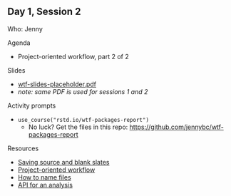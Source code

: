 ## Day 1, Session 2

Who: Jenny

Agenda

  * Project-oriented workflow, part 2 of 2
  
Slides

  * [wtf-slides-placeholder.pdf](wtf-slides-placeholder.pdf)
  * *note: same PDF is used for sessions 1 and 2*
  
Activity prompts

  * `use_course("rstd.io/wtf-packages-report")`
    - No luck? Get the files in this repo: <https://github.com/jennybc/wtf-packages-report>

Resources

  * [Saving source and blank slates](https://whattheyforgot.org/save-source.html)
  * [Project-oriented workflow](https://whattheyforgot.org/project-oriented-workflow.html)
  * [How to name files](https://whattheyforgot.org/how-to-name-files.html)
  * [API for an analysis](https://whattheyforgot.org/api-for-an-analysis.html)

